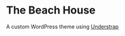 # The Beach House

A custom WordPress theme using [Understrap](https://github.com/understrap/understrap)
